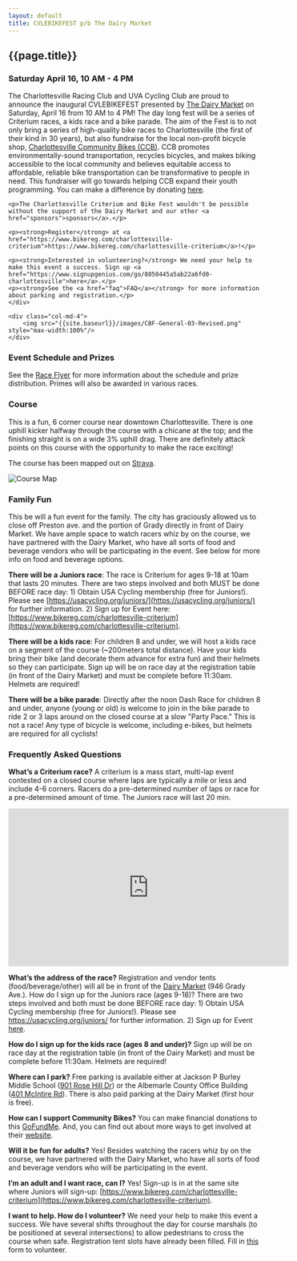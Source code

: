 ```yaml
---
layout: default
title: CVLEBIKEFEST p/b The Dairy Market
---
```


## {{page.title}}
### Saturday April 16, 10 AM - 4 PM



<div class="row">
	<div class="col-md-8">
	<p>The Charlottesville Racing Club and UVA Cycling Club are proud to announce the inaugural CVLEBIKEFEST presented by <a href="https://dairymarketcville.com/">The Dairy Market</a> on Saturday, April 16 from 10 AM to 4 PM! The day long fest will be a series of Criterium races, a kids race and a bike parade. The aim of the Fest is to not only bring a series of high-quality bike races to Charlottesville (the first of their kind in 30 years), but also fundraise for the local non-profit bicycle shop, <a href="https://www.charlottesvillecommunitybikes.org/">Charlottesville Community Bikes (CCB)</a>. CCB promotes environmentally-sound transportation, recycles bicycles, and makes biking accessible to the local community and believes equitable access to affordable, reliable bike transportation can be transformative to people in need. This fundraiser will go towards helping CCB expand their youth programming. You can make a difference by donating <a href="https://www.gofundme.com/f/charlottesville-criterium">here</a>.</p>
	
	<p>The Charlottesville Criterium and Bike Fest wouldn't be possible without the support of the Dairy Market and our other <a href="sponsors">sponsors</a>.</p>
	
	<p><strong>Register</strong> at <a href="https://www.bikereg.com/charlottesville-criterium">https://www.bikereg.com/charlottesville-criterium</a>!</p>	
	
	<p><strong>Interested in volunteering?</strong> We need your help to make this event a success. Sign up <a href="https://www.signupgenius.com/go/8050445a5ab22a6fd0-charlottesville">here</a>.</p>
    <p><strong>See the <a href="faq">FAQ</a></strong> for more information about parking and registration.</p>
	</div>

	<div class="col-md-4">
		<img src="{{site.baseurl}}/images/CBF-General-03-Revised.png" style="max-width:100%"/>
	</div>
</div>

### Event Schedule and Prizes
See the [Race Flyer]({{site.baseurl}}/content/CBF-InfoFlyer.pdf) for more information about the schedule and prize distribution. Primes will also be awarded in various races.

### Course 
This is a fun, 6 corner course near downtown Charlottesville. There is one uphill kicker halfway through the course with a chicane at the top; and the finishing straight is on a wide 3% uphill drag. There are definitely attack points on this course with the opportunity to make the race exciting!

The course has been mapped out on [Strava](https://www.strava.com/routes/2916879606499550452).

<img src="{{site.baseurl}}/images/course_map.jpg" alt="Course Map" style="max-width:100%"/>

### Family Fun
This be will a fun event for the family. The city has graciously allowed us to close off Preston ave. and the portion of Grady directly in front of Dairy Market. We have ample space to watch racers whiz by on the course, we have partnered with the Dairy Market, who have all sorts of food and beverage vendors who will be participating in the event. See below for more info on food and beverage options.

**There will be a Juniors race**: The race is Criterium for ages 9-18 at 10am that lasts 20 minutes. There are two steps involved and both MUST be done BEFORE race day: 1) Obtain USA Cycling membership (free for Juniors!). Please see [https://usacycling.org/juniors/](https://usacycling.org/juniors/) for further information. 2) Sign up for Event here: [https://www.bikereg.com/charlottesville-criterium](https://www.bikereg.com/charlottesville-criterium).

**There will be a kids race**: For children 8 and under, we will host a kids race on a segment of the course (~200meters total distance). Have your kids bring their bike (and decorate them advance for extra fun) and their helmets so they can participate. Sign up will be on race day at the registration table (in front of the Dairy Market) and must be complete before 11:30am. Helmets are required!

**There will be a bike parade**: Directly after the noon Dash Race for children 8 and under, anyone (young or old) is welcome to join in the bike parade to ride 2 or 3 laps around on the closed course at a slow "Party Pace." This is not a race! Any type of bicycle is welcome, including e-bikes, but helmets are required for all cyclists!

### Frequently Asked Questions

**What’s a Criterium race?** A criterium is a mass start, multi-lap event contested on a closed course where laps are typically a mile or less and include 4-6 corners. Racers do a pre-determined number of laps or race for a pre-determined amount of time. The Juniors race will last 20 min.

<div class="text-center">
<iframe width="560" height="315" src="https://www.youtube.com/embed/dswuWTOcovI" title="YouTube video player" frameborder="0" allow="accelerometer; autoplay; clipboard-write; encrypted-media; gyroscope; picture-in-picture" allowfullscreen></iframe>
</div>

**What’s the address of the race?** Registration and vendor tents (food/beverage/other) will all be in front of the [Dairy Market](https://dairymarketcville.com/) (946 Grady Ave.).
How do I sign up for the Juniors race (ages 9-18)? There are two steps involved and both must be done BEFORE race day: 1) Obtain USA Cycling membership (free for Juniors!). Please see https://usacycling.org/juniors/ for further information. 2) Sign up for Event [here](https://www.bikereg.com/charlottesville-criterium).

**How do I sign up for the kids race (ages 8 and under)?** Sign up will be on race day at the registration table (in front of the Dairy Market) and must be complete before 11:30am. Helmets are required!

**Where can I park?** Free parking is available either at Jackson P Burley Middle School ([901 Rose Hill Dr](https://goo.gl/maps/aFuSNLRJ3kKz8CEb8)) or the Albemarle County Office Building ([401 McIntire Rd](https://goo.gl/maps/76Aa7KmTseMTNmDo8)). There is also paid parking at the Dairy Market (first hour is free).

**How can I support Community Bikes?** You can make financial donations to this [GoFundMe](https://www.gofundme.com/f/charlottesville-criterium). And, you can find out about more ways to get involved at their [website](https://www.charlottesvillecommunitybikes.org).

**Will it be fun for adults?** Yes! Besides watching the racers whiz by on the course, we have partnered with the Dairy Market, who have all sorts of food and beverage vendors who will be participating in the event. 

**I’m an adult and I want race, can I?** Yes! Sign-up is in at the same site where Juniors will sign-up: [https://www.bikereg.com/charlottesville-criterium](https://www.bikereg.com/charlottesville-criterium).

**I want to help. How do I volunteer?** We need your help to make this event a success. We have several shifts throughout the day for course marshals (to be positioned at several intersections) to allow pedestrians to cross the course when safe. Registration tent slots have already been filled. Fill in [this](https://www.signupgenius.com/go/8050445a5ab22a6fd0-charlottesville) form to volunteer.
